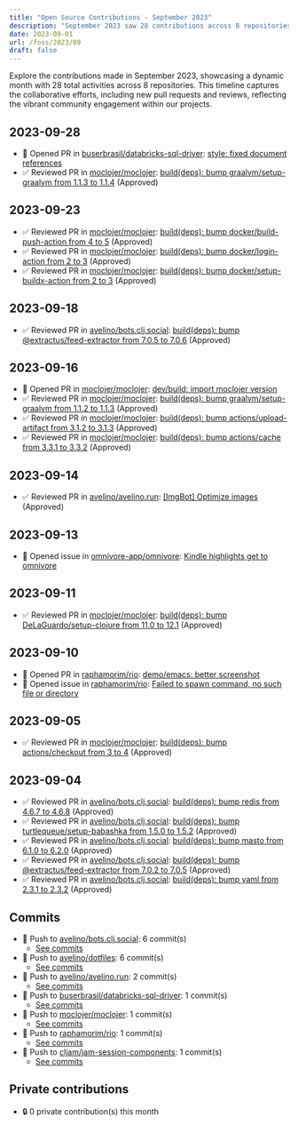 ```yaml
---
title: "Open Source Contributions - September 2023"
description: "September 2023 saw 28 contributions across 8 repositories, including 16 pull request reviews and 3 new pull requests, highlighting significant community engagement."
date: 2023-09-01
url: /foss/2023/09
draft: false
---
```


Explore the contributions made in September 2023, showcasing a dynamic month with 28 total activities across 8 repositories. This timeline captures the collaborative efforts, including new pull requests and reviews, reflecting the vibrant community engagement within our projects.

## 2023-09-28

- 🔀 Opened PR in [buserbrasil/databricks-sql-driver](https://github.com/buserbrasil/databricks-sql-driver): [style: fixed document references](https://github.com/buserbrasil/databricks-sql-driver/pull/4)
- ✅ Reviewed PR in [moclojer/moclojer](https://github.com/moclojer/moclojer): [build(deps): bump graalvm/setup-graalvm from 1.1.3 to 1.1.4](https://github.com/moclojer/moclojer/pull/150#pullrequestreview-1647783233) (Approved)

## 2023-09-23

- ✅ Reviewed PR in [moclojer/moclojer](https://github.com/moclojer/moclojer): [build(deps): bump docker/build-push-action from 4 to 5](https://github.com/moclojer/moclojer/pull/149#pullrequestreview-1640764718) (Approved)
- ✅ Reviewed PR in [moclojer/moclojer](https://github.com/moclojer/moclojer): [build(deps): bump docker/login-action from 2 to 3](https://github.com/moclojer/moclojer/pull/147#pullrequestreview-1640764675) (Approved)
- ✅ Reviewed PR in [moclojer/moclojer](https://github.com/moclojer/moclojer): [build(deps): bump docker/setup-buildx-action from 2 to 3](https://github.com/moclojer/moclojer/pull/148#pullrequestreview-1640764558) (Approved)

## 2023-09-18

- ✅ Reviewed PR in [avelino/bots.clj.social](https://github.com/avelino/bots.clj.social): [build(deps): bump @extractus/feed-extractor from 7.0.5 to 7.0.6](https://github.com/avelino/bots.clj.social/pull/80#pullrequestreview-1630783027) (Approved)

## 2023-09-16

- 🔀 Opened PR in [moclojer/moclojer](https://github.com/moclojer/moclojer): [dev/build: import moclojer version](https://github.com/moclojer/moclojer/pull/146)
- ✅ Reviewed PR in [moclojer/moclojer](https://github.com/moclojer/moclojer): [build(deps): bump graalvm/setup-graalvm from 1.1.2 to 1.1.3](https://github.com/moclojer/moclojer/pull/142#pullrequestreview-1629970848) (Approved)
- ✅ Reviewed PR in [moclojer/moclojer](https://github.com/moclojer/moclojer): [build(deps): bump actions/upload-artifact from 3.1.2 to 3.1.3](https://github.com/moclojer/moclojer/pull/143#pullrequestreview-1629970818) (Approved)
- ✅ Reviewed PR in [moclojer/moclojer](https://github.com/moclojer/moclojer): [build(deps): bump actions/cache from 3.3.1 to 3.3.2](https://github.com/moclojer/moclojer/pull/144#pullrequestreview-1629970759) (Approved)

## 2023-09-14

- ✅ Reviewed PR in [avelino/avelino.run](https://github.com/avelino/avelino.run): [[ImgBot] Optimize images](https://github.com/avelino/avelino.run/pull/47#pullrequestreview-1627380191) (Approved)

## 2023-09-13

- 🐛 Opened issue in [omnivore-app/omnivore](https://github.com/omnivore-app/omnivore): [Kindle highlights get to omnivore ](https://github.com/omnivore-app/omnivore/issues/2761)

## 2023-09-11

- ✅ Reviewed PR in [moclojer/moclojer](https://github.com/moclojer/moclojer): [build(deps): bump DeLaGuardo/setup-clojure from 11.0 to 12.1](https://github.com/moclojer/moclojer/pull/145#pullrequestreview-1620554246) (Approved)

## 2023-09-10

- 🔀 Opened PR in [raphamorim/rio](https://github.com/raphamorim/rio): [demo/emacs: better screenshot](https://github.com/raphamorim/rio/pull/211)
- 🐛 Opened issue in [raphamorim/rio](https://github.com/raphamorim/rio): [Failed to spawn command, no such file or directory](https://github.com/raphamorim/rio/issues/212)

## 2023-09-05

- ✅ Reviewed PR in [moclojer/moclojer](https://github.com/moclojer/moclojer): [build(deps): bump actions/checkout from 3 to 4](https://github.com/moclojer/moclojer/pull/141#pullrequestreview-1611425703) (Approved)

## 2023-09-04

- ✅ Reviewed PR in [avelino/bots.clj.social](https://github.com/avelino/bots.clj.social): [build(deps): bump redis from 4.6.7 to 4.6.8](https://github.com/avelino/bots.clj.social/pull/75#pullrequestreview-1608950516) (Approved)
- ✅ Reviewed PR in [avelino/bots.clj.social](https://github.com/avelino/bots.clj.social): [build(deps): bump turtlequeue/setup-babashka from 1.5.0 to 1.5.2](https://github.com/avelino/bots.clj.social/pull/74#pullrequestreview-1608949234) (Approved)
- ✅ Reviewed PR in [avelino/bots.clj.social](https://github.com/avelino/bots.clj.social): [build(deps): bump masto from 6.1.0 to 6.2.0](https://github.com/avelino/bots.clj.social/pull/76#pullrequestreview-1608948299) (Approved)
- ✅ Reviewed PR in [avelino/bots.clj.social](https://github.com/avelino/bots.clj.social): [build(deps): bump @extractus/feed-extractor from 7.0.2 to 7.0.5](https://github.com/avelino/bots.clj.social/pull/77#pullrequestreview-1608947527) (Approved)
- ✅ Reviewed PR in [avelino/bots.clj.social](https://github.com/avelino/bots.clj.social): [build(deps): bump yaml from 2.3.1 to 2.3.2](https://github.com/avelino/bots.clj.social/pull/78#pullrequestreview-1608946393) (Approved)

## Commits

- 🔨 Push to [avelino/bots.clj.social](https://github.com/avelino/bots.clj.social): 6 commit(s)
  - [See commits](https://github.com/avelino/bots.clj.social/commits?author=avelino&since=2023-09-01T00:00:00Z&until=2023-09-30T23:59:59Z)
- 🔨 Push to [avelino/dotfiles](https://github.com/avelino/dotfiles): 6 commit(s)
  - [See commits](https://github.com/avelino/dotfiles/commits?author=avelino&since=2023-09-01T00:00:00Z&until=2023-09-30T23:59:59Z)
- 🔨 Push to [avelino/avelino.run](https://github.com/avelino/avelino.run): 2 commit(s)
  - [See commits](https://github.com/avelino/avelino.run/commits?author=avelino&since=2023-09-01T00:00:00Z&until=2023-09-30T23:59:59Z)
- 🔨 Push to [buserbrasil/databricks-sql-driver](https://github.com/buserbrasil/databricks-sql-driver): 1 commit(s)
  - [See commits](https://github.com/buserbrasil/databricks-sql-driver/commits?author=avelino&since=2023-09-01T00:00:00Z&until=2023-09-30T23:59:59Z)
- 🔨 Push to [moclojer/moclojer](https://github.com/moclojer/moclojer): 1 commit(s)
  - [See commits](https://github.com/moclojer/moclojer/commits?author=avelino&since=2023-09-01T00:00:00Z&until=2023-09-30T23:59:59Z)
- 🔨 Push to [raphamorim/rio](https://github.com/raphamorim/rio): 1 commit(s)
  - [See commits](https://github.com/raphamorim/rio/commits?author=avelino&since=2023-09-01T00:00:00Z&until=2023-09-30T23:59:59Z)
- 🔨 Push to [cljam/jam-session-components](https://github.com/cljam/jam-session-components): 1 commit(s)
  - [See commits](https://github.com/cljam/jam-session-components/commits?author=avelino&since=2023-09-01T00:00:00Z&until=2023-09-30T23:59:59Z)

## Private contributions

- 🔒 0 private contribution(s) this month

